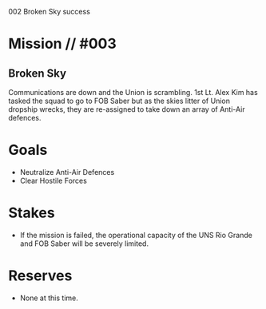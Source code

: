 002
Broken Sky
success

# Mission // #003
## Broken Sky

Communications are down and the Union is scrambling. 1st Lt. Alex Kim has tasked the squad to go to FOB Saber but as the skies litter of Union dropship wrecks, they are re-assigned to take down an array of Anti-Air defences.

# Goals
- Neutralize Anti-Air Defences
- Clear Hostile Forces

# Stakes
- If the mission is failed, the operational capacity of the UNS Rio Grande and FOB Saber will be severely limited.

# Reserves
- None at this time.